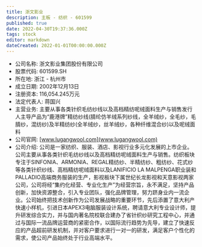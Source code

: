 ```yaml
---
title: 浙文影业
description: 主板 - 纺织 - 601599
published: true
date: 2022-04-30T19:37:36.000Z
tags: stock
editor: markdown
dateCreated: 2022-01-01T00:00:00.000Z
---
```


- 公司名称: 浙文影业集团股份有限公司
- 股票代码: 601599.SH
- 所在地: 浙江 - 杭州市
- 成立日期: 2002年12月13日
- 注册资本: 116,054.245万元
- 法定代表人: 蒋国兴
- 主营业务: 主要从事各类针织毛纺纱线以及高档精纺呢绒面料生产与销售发行人主导产品为“鹿港牌”精纺纱线(腈纶仿羊绒系列纱线，全羊绒纱，全毛纱，毛腈纱，混纺纱)及半精纺纱(全羊绒纱，丝羊绒纱，各种纤维混合纱)以及呢绒面料
- 公司官网: [www.lugangwool.com](www.lugangwool.com)
- 公司介绍: 公司是一家纺织、服装、酒店、影视行业多元化发展的上市企业。公司主要从事各类针织毛纺纱线以及高档精纺呢绒面料生产与销售。纺织板块专注于SINFONIA、ARMONIA、REGAL精纺纱、半精纺纱、粗纺纱、花式纱等各类针织纱线、高档精纺呢绒面料以及LANIFICIO LA MALPENGA职业装和PALLADIO高端商务服装的生产，影视板块下属世纪长龙影视和天意影视两家公司，公司将经“集约化经营、专业化生产”为经营宗旨，永不满足，坚持产品创新，加快资源整合，引入专业团队，强化品牌管理，努力跻身业内一流企业。公司始终把技术创新作为公司发展战略的重要环节，先后添置了意大利产快速小样机，引进日本APEX3电脑服装设计系统，聘请意大利专业设计师，提升研发综合实力，并与国内著名院校联合建办了省针织纱研究工程中心，并通过与国际一流品牌运营商的紧密合作，以国际流行趋势为先导，建立了快速反应的产品超前研发机制，并对客户要求进行一对一的研发，满足客户个性化的需求，使公司产品始终处于行业高端水平。


